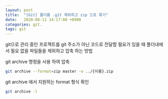 ```yaml
---
layout: post
title:  "[Git] 폴더를 .git 제외하고 zip 으로 묶기"
date:   2020-08-11 14:17:00 +0900
categories: git.
tags: git
---
```


git으로 관리 중인 프로젝트를 git 주소가 아닌 코드로 전달할 필요가 있을 때 폴더내에서 필요 없을 파일들을 제외하고 압축 하는 방법

git archive 명령을 사용 하여 압축

```bash
git archive --format=zip master -o ../{이름}.zip
```

git archive 에서 지원하는 format 형식 확인
```bash
git archive -l
```